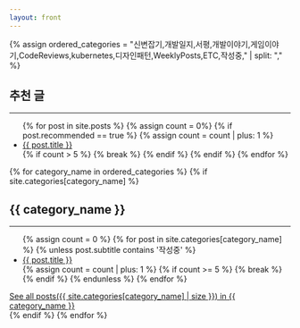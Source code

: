 ```yaml
---
layout: front
---
```


<head> <meta name="google-site-verification" content="swFW3uc8I4itY8f-nuRC4KyC8OevDsMkTn_SnB_sOGE"/> </head>

{% assign ordered_categories = "신변잡기,개발일지,서평,개발이야기,게임이야기,CodeReviews,kubernetes,디자인패턴,WeeklyPosts,ETC,작성중," | split: "," %}

<div class="grid-container">
    <div class="grid-item recommended">
        <h2>추천 글</h2>
        <hr>
        <ul>
            {% for post in site.posts %}
                {% assign count = 0%}
                {% if post.recommended == true %}
                    {% assign count = count | plus: 1 %}
                    <li><a href="{{ post.url }}">{{ post.title }}</a></li>
                    {% if count > 5 %}
                        {% break %}
                    {% endif %}
                {% endif %}
            {% endfor %}
        </ul>
    </div>

{% for category_name in ordered_categories %}
    {% if site.categories[category_name] %}
        <div class="grid-item {% if category_name == '작성중' %}in-progress{% endif %}">
            <h2>{{ category_name }}</h2>
            <hr>
            <ul>
                {% assign count = 0 %}
                {% for post in site.categories[category_name] %}
                    {% unless post.subtitle contains '작성중' %}
                        <li><a href="{{ post.url }}">{{ post.title }}</a></li>
                        {% assign count = count | plus: 1 %}
                        {% if count >= 5 %}
                            {% break %}
                        {% endif %}
                    {% endunless %}
                {% endfor %}
            </ul>
            <a href="/categories/{{ category_name }}">See all posts({{ site.categories[category_name] | size }}) in {{ category_name }}</a>
        </div>
    {% endif %}
{% endfor %}